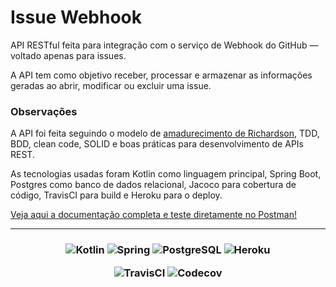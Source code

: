 # Issue Webhook

<p>API RESTful feita para integração com o serviço de Webhook do GitHub — voltado apenas para issues.</p> 
<p>A API tem como objetivo receber, processar e armazenar as informações geradas ao abrir, modificar ou excluir uma issue.</p>

### Observações

<p>A API foi feita seguindo o modelo de 
<a href="https://martinfowler.com/articles/richardsonMaturityModel.html">amadurecimento de Richardson</a>, TDD, BDD, clean code,
SOLID e boas práticas para desenvolvimento de APIs REST.</p>

<p>As tecnologias usadas foram Kotlin como linguagem principal, Spring Boot, Postgres como banco de dados relacional,
Jacoco para cobertura de código, TravisCI para build e Heroku para o deploy.</p>

<a href="https://documenter.getpostman.com/view/7776218/TzCJgprx"> Veja aqui a documentação completa e teste diretamente no Postman!</a>

---
<h3 align="center">

![Kotlin]
![Spring]
![PostgreSQL]
![Heroku]

![TravisCI]
![Codecov]

</h3>

[Kotlin]: https://img.shields.io/badge/kotlin-%230095D5.svg?&style=for-the-badge&logo=kotlin&logoColor=white

[Spring]: https://img.shields.io/badge/spring%20-%236DB33F.svg?&style=for-the-badge&logo=spring&logoColor=white

[PostgreSQL]: https://img.shields.io/badge/postgres-%23316192.svg?&style=for-the-badge&logo=postgresql&logoColor=white

[TravisCI]: https://travis-ci.com/gabrielgoisandrade/webhook-v2.svg?token=MCyqP8WYfwqYysV4S5Px&branch=main

[Codecov]: https://codecov.io/gh/gabrielgoisandrade/webhook-v2/branch/main/graph/badge.svg?token=OBLIWQZZE4

[Heroku]: https://img.shields.io/badge/heroku%20-%23430098.svg?&style=for-the-badge&logo=heroku&logoColor=white
